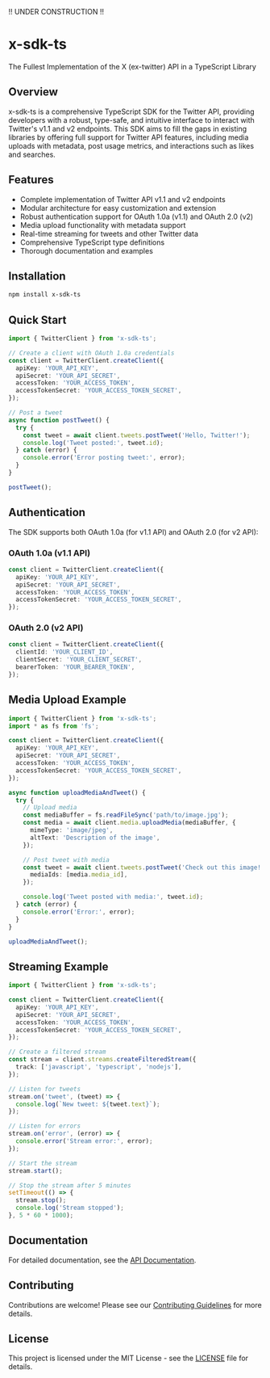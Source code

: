 !! UNDER CONSTRUCTION !!

# x-sdk-ts

The Fullest Implementation of the X (ex-twitter) API in a TypeScript Library

## Overview

x-sdk-ts is a comprehensive TypeScript SDK for the Twitter API, providing developers with a robust, type-safe, and intuitive interface to interact with Twitter's v1.1 and v2 endpoints. This SDK aims to fill the gaps in existing libraries by offering full support for Twitter API features, including media uploads with metadata, post usage metrics, and interactions such as likes and searches.

## Features

- Complete implementation of Twitter API v1.1 and v2 endpoints
- Modular architecture for easy customization and extension
- Robust authentication support for OAuth 1.0a (v1.1) and OAuth 2.0 (v2)
- Media upload functionality with metadata support
- Real-time streaming for tweets and other Twitter data
- Comprehensive TypeScript type definitions
- Thorough documentation and examples

## Installation

```bash
npm install x-sdk-ts
```

## Quick Start

```typescript
import { TwitterClient } from 'x-sdk-ts';

// Create a client with OAuth 1.0a credentials
const client = TwitterClient.createClient({
  apiKey: 'YOUR_API_KEY',
  apiSecret: 'YOUR_API_SECRET',
  accessToken: 'YOUR_ACCESS_TOKEN',
  accessTokenSecret: 'YOUR_ACCESS_TOKEN_SECRET',
});

// Post a tweet
async function postTweet() {
  try {
    const tweet = await client.tweets.postTweet('Hello, Twitter!');
    console.log('Tweet posted:', tweet.id);
  } catch (error) {
    console.error('Error posting tweet:', error);
  }
}

postTweet();
```

## Authentication

The SDK supports both OAuth 1.0a (for v1.1 API) and OAuth 2.0 (for v2 API):

### OAuth 1.0a (v1.1 API)

```typescript
const client = TwitterClient.createClient({
  apiKey: 'YOUR_API_KEY',
  apiSecret: 'YOUR_API_SECRET',
  accessToken: 'YOUR_ACCESS_TOKEN',
  accessTokenSecret: 'YOUR_ACCESS_TOKEN_SECRET',
});
```

### OAuth 2.0 (v2 API)

```typescript
const client = TwitterClient.createClient({
  clientId: 'YOUR_CLIENT_ID',
  clientSecret: 'YOUR_CLIENT_SECRET',
  bearerToken: 'YOUR_BEARER_TOKEN',
});
```

## Media Upload Example

```typescript
import { TwitterClient } from 'x-sdk-ts';
import * as fs from 'fs';

const client = TwitterClient.createClient({
  apiKey: 'YOUR_API_KEY',
  apiSecret: 'YOUR_API_SECRET',
  accessToken: 'YOUR_ACCESS_TOKEN',
  accessTokenSecret: 'YOUR_ACCESS_TOKEN_SECRET',
});

async function uploadMediaAndTweet() {
  try {
    // Upload media
    const mediaBuffer = fs.readFileSync('path/to/image.jpg');
    const media = await client.media.uploadMedia(mediaBuffer, {
      mimeType: 'image/jpeg',
      altText: 'Description of the image',
    });

    // Post tweet with media
    const tweet = await client.tweets.postTweet('Check out this image!', {
      mediaIds: [media.media_id],
    });

    console.log('Tweet posted with media:', tweet.id);
  } catch (error) {
    console.error('Error:', error);
  }
}

uploadMediaAndTweet();
```

## Streaming Example

```typescript
import { TwitterClient } from 'x-sdk-ts';

const client = TwitterClient.createClient({
  apiKey: 'YOUR_API_KEY',
  apiSecret: 'YOUR_API_SECRET',
  accessToken: 'YOUR_ACCESS_TOKEN',
  accessTokenSecret: 'YOUR_ACCESS_TOKEN_SECRET',
});

// Create a filtered stream
const stream = client.streams.createFilteredStream({
  track: ['javascript', 'typescript', 'nodejs'],
});

// Listen for tweets
stream.on('tweet', (tweet) => {
  console.log(`New tweet: ${tweet.text}`);
});

// Listen for errors
stream.on('error', (error) => {
  console.error('Stream error:', error);
});

// Start the stream
stream.start();

// Stop the stream after 5 minutes
setTimeout(() => {
  stream.stop();
  console.log('Stream stopped');
}, 5 * 60 * 1000);
```

## Documentation

For detailed documentation, see the [API Documentation](https://yourusername.github.io/x-sdk-ts/).

## Contributing

Contributions are welcome! Please see our [Contributing Guidelines](CONTRIBUTING.md) for more details.

## License

This project is licensed under the MIT License - see the [LICENSE](LICENSE) file for details.
